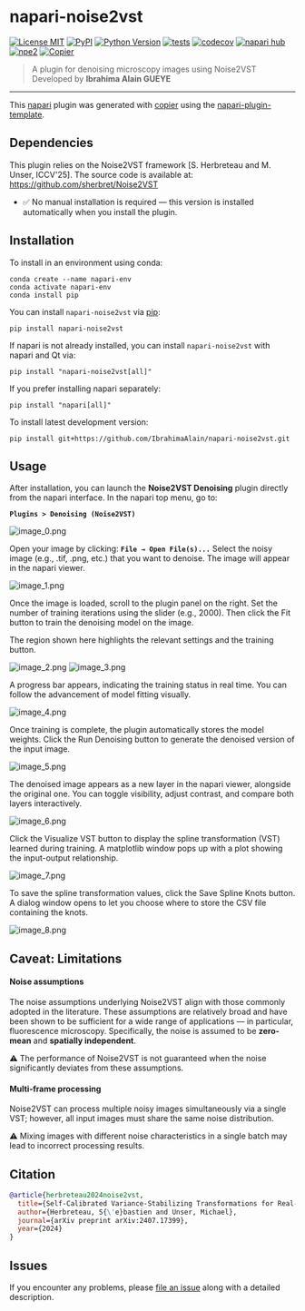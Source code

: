 # napari-noise2vst

[![License MIT](https://img.shields.io/pypi/l/napari-noise2vst.svg?color=green)](https://github.com/IbrahimaAlain/napari-noise2vst/raw/main/LICENSE)
[![PyPI](https://img.shields.io/pypi/v/napari-noise2vst.svg?color=green)](https://pypi.org/project/napari-noise2vst)
[![Python Version](https://img.shields.io/pypi/pyversions/napari-noise2vst.svg?color=green)](https://python.org)
[![tests](https://github.com/IbrahimaAlain/napari-noise2vst/workflows/tests/badge.svg)](https://github.com/IbrahimaAlain/napari-noise2vst/actions)
[![codecov](https://codecov.io/gh/IbrahimaAlain/napari-noise2vst/branch/main/graph/badge.svg)](https://codecov.io/gh/IbrahimaAlain/napari-noise2vst)
[![napari hub](https://img.shields.io/endpoint?url=https://api.napari-hub.org/shields/napari-noise2vst)](https://napari-hub.org/plugins/napari-noise2vst)
[![npe2](https://img.shields.io/badge/plugin-npe2-blue?link=https://napari.org/stable/plugins/index.html)](https://napari.org/stable/plugins/index.html)
[![Copier](https://img.shields.io/endpoint?url=https://raw.githubusercontent.com/copier-org/copier/master/img/badge/badge-grayscale-inverted-border-purple.json)](https://github.com/copier-org/copier)

> A plugin for denoising microscopy images using Noise2VST  
> Developed by **Ibrahima Alain GUEYE**

----------------------------------

This [napari] plugin was generated with [copier] using the [napari-plugin-template].

<!--
Don't miss the full getting started guide to set up your new package:
https://github.com/napari/napari-plugin-template#gett
Dependenciesing-started

and review the napari docs for plugin developers:
https://napari.org/stable/plugins/index.html
-->

## Dependencies

This plugin relies on the Noise2VST framework [S. Herbreteau and M. Unser, ICCV'25].
The source code is available at:
https://github.com/sherbret/Noise2VST
- ✅ No manual installation is required — this version is installed automatically when you install the plugin.

## Installation

To install in an environment using conda:

```
conda create --name napari-env
conda activate napari-env
conda install pip
```

You can install `napari-noise2vst` via [pip]:

```
pip install napari-noise2vst
```

If napari is not already installed, you can install `napari-noise2vst` with napari and Qt via:

```
pip install "napari-noise2vst[all]"
```

If you prefer installing napari separately:

```
pip install "napari[all]"
```

To install latest development version:

```
pip install git+https://github.com/IbrahimaAlain/napari-noise2vst.git
```

## Usage

After installation, you can launch the **Noise2VST Denoising** plugin directly from the napari interface.
In the napari top menu, go to:

**`Plugins > Denoising (Noise2VST)`**

![image_0.png](https://github.com/IbrahimaAlain/napari-noise2vst/raw/main/docs/images/image_0.png)

Open your image by clicking:
**`File → Open File(s)...`**
Select the noisy image (e.g., .tif, .png, etc.) that you want to denoise. The image will appear in the napari viewer.

![image_1.png](https://github.com/IbrahimaAlain/napari-noise2vst/raw/main/docs/images/image_1.png)

Once the image is loaded, scroll to the plugin panel on the right.
Set the number of training iterations using the slider (e.g., 2000).
Then click the Fit button to train the denoising model on the image.

The region shown here highlights the relevant settings and the training button.

![image_2.png](https://github.com/IbrahimaAlain/napari-noise2vst/raw/main/docs/images/image_2.png)
![image_3.png](https://github.com/IbrahimaAlain/napari-noise2vst/raw/main/docs/images/image_3.png)

A progress bar appears, indicating the training status in real time.
You can follow the advancement of model fitting visually.

![image_4.png](https://github.com/IbrahimaAlain/napari-noise2vst/raw/main/docs/images/image_4.png)

Once training is complete, the plugin automatically stores the model weights.
Click the Run Denoising button to generate the denoised version of the input image.

![image_5.png](https://github.com/IbrahimaAlain/napari-noise2vst/raw/main/docs/images/image_5.png)

The denoised image appears as a new layer in the napari viewer, alongside the original one.
You can toggle visibility, adjust contrast, and compare both layers interactively.

![image_6.png](https://github.com/IbrahimaAlain/napari-noise2vst/raw/main/docs/images/image_6.png)

Click the Visualize VST button to display the spline transformation (VST) learned during training.
A matplotlib window pops up with a plot showing the input-output relationship.

![image_7.png](https://github.com/IbrahimaAlain/napari-noise2vst/raw/main/docs/images/image_7.png)

To save the spline transformation values, click the Save Spline Knots button.
A dialog window opens to let you choose where to store the CSV file containing the knots.

![image_8.png](https://github.com/IbrahimaAlain/napari-noise2vst/raw/main/docs/images/image_8.png)

## Caveat: Limitations

#### Noise assumptions

The noise assumptions underlying Noise2VST align with those commonly adopted in the literature. These assumptions are relatively broad and have been shown to be sufficient for a wide range of applications — in particular, fluorescence microscopy. Specifically, the noise is assumed to be **zero-mean** and **spatially independent**.

⚠️ The performance of Noise2VST is not guaranteed when the noise significantly deviates from these assumptions.

#### Multi-frame processing 

Noise2VST can process multiple noisy images simultaneously via a single VST; however, all input images must share the same noise distribution. 

⚠️ Mixing images with different noise characteristics in a single batch may lead to incorrect processing results.

## Citation

```BibTex
@article{herbreteau2024noise2vst,
  title={Self-Calibrated Variance-Stabilizing Transformations for Real-World Image Denoising},
  author={Herbreteau, S{\'e}bastien and Unser, Michael},
  journal={arXiv preprint arXiv:2407.17399},
  year={2024}
}
```

## Issues

If you encounter any problems, please [file an issue] along with a detailed description.

[napari]: https://github.com/napari/napari
[copier]: https://copier.readthedocs.io/en/stable/
[@napari]: https://github.com/napari
[MIT]: http://opensource.org/licenses/MIT
[BSD-3]: http://opensource.org/licenses/BSD-3-Clause
[GNU GPL v3.0]: http://www.gnu.org/licenses/gpl-3.0.txt
[GNU LGPL v3.0]: http://www.gnu.org/licenses/lgpl-3.0.txt
[Apache Software License 2.0]: http://www.apache.org/licenses/LICENSE-2.0
[Mozilla Public License 2.0]: https://www.mozilla.org/media/MPL/2.0/index.txt
[napari-plugin-template]: https://github.com/napari/napari-plugin-template

[file an issue]: https://github.com/IbrahimaAlain/napari-noise2vst/issues

[napari]: https://github.com/napari/napari
[tox]: https://tox.readthedocs.io/en/latest/
[pip]: https://pypi.org/project/pip/
[PyPI]: https://pypi.org/
